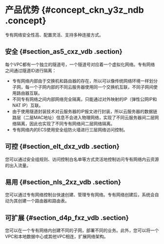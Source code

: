 # 产品优势 {#concept_ckn_y3z_ndb .concept}

专有网络安全性高、配置灵活、支持多种连接方式。

## 安全 {#section_as5_cxz_vdb .section}

每个VPC都有一个独立的隧道号，一个隧道号对应着一个虚拟化网络。专有网络之间通过隧道ID进行隔离：

-   专有网络内部由于交换机和路由器的存在，所以可以像传统网络环境一样划分子网，每一个子网内部的不同云服务器使用同一个交换机互联，不同子网间使用路由器互联。
-   不同专有网络之间内部网络完全隔离，只能通过对外映射的IP（弹性公网IP和NAT IP）互联。
-   由于使用隧道封装技术对云服务器的IP报文进行封装，所以云服务器的数据链路层（二层MAC地址）信息不会进入物理网络，实现了不同云服务器间二层网络隔离，因此也实现了不同专有网络间二层网络隔离。
-   专有网络内的ECS使用安全组防火墙进行三层网络访问控制。

## 可控 {#section_elt_dxz_vdb .section}

您可以通过安全组规则、访问控制白名单等方式灵活地控制访问专有网络内云资源的出入流量。

## 易用 {#section_nls_2xz_vdb .section}

您可以通过专有网络控制台快速创建、管理专有网络。专有网络创建后，系统会自动为其创建一个路由器和路由表。

## 可扩展 {#section_d4p_fxz_vdb .section}

您可以在一个专有网络内创建不同的子网，部署不同的业务。此外，您可以将一个VPC和本地数据中心或其他VPC相连，扩展网络架构。

